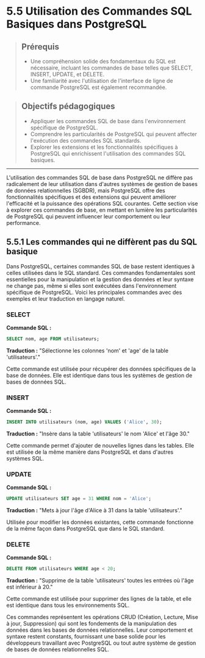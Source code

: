 # 5.5 Utilisation des Commandes SQL Basiques dans PostgreSQL

<blockquote>
    <h2>Prérequis</h2>
    <ul>
        <li>Une compréhension solide des fondamentaux du SQL est nécessaire, incluant les commandes de base telles que SELECT, INSERT, UPDATE, et DELETE.</li>
        <li>Une familiarité avec l'utilisation de l'interface de ligne de commande PostgreSQL est également recommandée.</li>
    </ul>
</blockquote>

<blockquote>
    <h2>Objectifs pédagogiques</h2>
    <ul>
        <li>Appliquer les commandes SQL de base dans l'environnement spécifique de PostgreSQL.</li>
        <li>Comprendre les particularités de PostgreSQL qui peuvent affecter l'exécution des commandes SQL standards.</li>
        <li>Explorer les extensions et les fonctionnalités spécifiques à PostgreSQL qui enrichissent l'utilisation des commandes SQL basiques.</li>
    </ul>
</blockquote>

---

L'utilisation des commandes SQL de base dans PostgreSQL ne diffère pas radicalement de leur utilisation dans d'autres systèmes de gestion de bases de données relationnelles (SGBDR), mais PostgreSQL offre des fonctionnalités spécifiques et des extensions qui peuvent améliorer l'efficacité et la puissance des opérations SQL courantes. Cette section vise à explorer ces commandes de base, en mettant en lumière les particularités de PostgreSQL qui peuvent influencer leur comportement ou leur performance.

## 5.5.1 Les commandes qui ne diffèrent pas du SQL basique

Dans PostgreSQL, certaines commandes SQL de base restent identiques à celles utilisées dans le SQL standard. Ces commandes fondamentales sont essentielles pour la manipulation et la gestion des données et leur syntaxe ne change pas, même si elles sont exécutées dans l'environnement spécifique de PostgreSQL. Voici les principales commandes avec des exemples et leur traduction en langage naturel.

### SELECT

**Commande SQL :**
```sql
SELECT nom, age FROM utilisateurs;
```
**Traduction :**
"Sélectionne les colonnes 'nom' et 'age' de la table 'utilisateurs'."

Cette commande est utilisée pour récupérer des données spécifiques de la base de données. Elle est identique dans tous les systèmes de gestion de bases de données SQL.

### INSERT

**Commande SQL :**
```sql
INSERT INTO utilisateurs (nom, age) VALUES ('Alice', 30);
```
**Traduction :**
"Insère dans la table 'utilisateurs' le nom 'Alice' et l'âge 30."

Cette commande permet d'ajouter de nouvelles lignes dans les tables. Elle est utilisée de la même manière dans PostgreSQL et dans d'autres systèmes SQL.

### UPDATE

**Commande SQL :**
```sql
UPDATE utilisateurs SET age = 31 WHERE nom = 'Alice';
```
**Traduction :**
"Mets à jour l'âge d'Alice à 31 dans la table 'utilisateurs'."

Utilisée pour modifier les données existantes, cette commande fonctionne de la même façon dans PostgreSQL que dans le SQL standard.

### DELETE

**Commande SQL :**
```sql
DELETE FROM utilisateurs WHERE age < 20;
```
**Traduction :**
"Supprime de la table 'utilisateurs' toutes les entrées où l'âge est inférieur à 20."

Cette commande est utilisée pour supprimer des lignes de la table, et elle est identique dans tous les environnements SQL.

Ces commandes représentent les opérations CRUD (Création, Lecture, Mise à jour, Suppression) qui sont les fondements de la manipulation des données dans les bases de données relationnelles. Leur comportement et syntaxe restent constants, fournissant une base solide pour les développeurs travaillant avec PostgreSQL ou tout autre système de gestion de bases de données relationnelles SQL.


